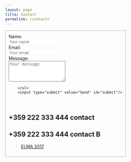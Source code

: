 ```yaml
---
layout: page
title: Contact
permalink: /contact/
---
```

<style>
.contact-li {
    list-style: none;
}

.contact-input {
    border:none;
    border-bottom: 1px solid #eee;
    width: 12em;
}

.contact-input:focus {
    outline:none;
    border-bottom: 1px solid #98C1D9;
}

.contact-label {
    display: block;
}

ul.contact-ul {
    margin: 0;
    padding: 10px;
}

#submit {
    border:none;
    background-color: #98C1D9;
    padding: 5px 15px;
    color: #eee;
    opacity: 0.8;
}

#submit:hover {
    opacity: 1;
    cursor: pointer;
}


#contact-form {
    border: 1px solid #aaa;
    display: inline-flex;
    margin-bottom: 1em;
}

</style>


<form id="contact-form" class="form" action="https://liveformhq.com/form/18f43aff-a54b-4b9f-9084-e075509a4e78" method="POST" enctype="multipart/form-data">
        <ul class="contact-ul">
            <li class="contact-li">
                <label class="contact-label" for="name">Name:</label>
                <input type="text" placeholder="Your name" id="name" class="contact-input" name="name" tabindex="1"/>
            </li>
            <li class="contact-li">
                <label class="contact-label" for="email">Email:</label>
                <input type="email" placeholder="Your email" id="email" class="contact-input" name="email" tabindex="2"/>
            </li>
            <li class="contact-li">
                <label class="contact-label" for="message">Message:</label>
                <textarea class="contact-textarea" placeholder="Your message" class="contact-input" rows="4" id="message" name="message" tabindex="3"></textarea>
            </li>

        </ul>
        <input type="submit" value="Send" id="submit"/>


</form>
<br>
<h2>+359 222 333 444 contact </h2>
<h2>+359 222 333 444 contact B</h2>

<div id="fb-root"></div>
<script>(function(d, s, id) {
  var js, fjs = d.getElementsByTagName(s)[0];
  if (d.getElementById(id)) return;
  js = d.createElement(s); js.id = id;
  js.src = "//connect.facebook.net/en_US/sdk.js#xfbml=1&version=v2.8&appId=1409800599270506";
  fjs.parentNode.insertBefore(js, fjs);
}(document, 'script', 'facebook-jssdk'));</script>


<div class="fb-page" data-href="https://www.facebook.com/events/312900512444833/" data-small-header="true" data-adapt-container-width="false" data-hide-cover="true" data-show-facepile="true"><blockquote cite="https://www.facebook.com/events/312900512444833/" class="fb-xfbml-parse-ignore"><a href="https://www.facebook.com/events/312900512444833/">ELMA 2017</a></blockquote></div>
